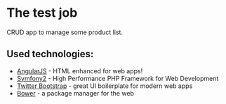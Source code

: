# The test job
CRUD app to manage some product list.
## Used technologies:
* [AngularJS] - HTML enhanced for web apps!
* [Symfony2] - High Performance PHP Framework for Web Development
* [Twitter Bootstrap] - great UI boilerplate for modern web apps
* [Bower] - a package manager for the web

[Symfony2]:http://symfony.com
[Twitter Bootstrap]:http://twitter.github.com/bootstrap/
[AngularJS]:http://angularjs.org
[Bower]:http://bower.io/
